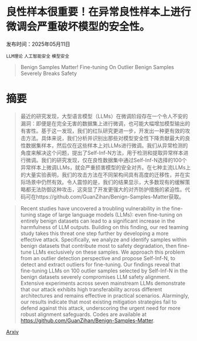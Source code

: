 # 良性样本很重要！在异常良性样本上进行微调会严重破坏模型的安全性。

发布时间：2025年05月11日

`LLM理论` `人工智能安全` `模型安全`

> Benign Samples Matter! Fine-tuning On Outlier Benign Samples Severely Breaks Safety

# 摘要

> 最近的研究发现，大型语言模型（LLMs）在微调阶段存在一个令人不安的漏洞：即便是在完全无害的数据集上进行微调，也可能大幅增加模型输出的有害性。基于这一发现，我们的红队研究更进一步，开发出一种更有效的攻击方法。具体来说，我们分析并识别出那些对模型安全性下降贡献最大的良性数据集样本，然后仅在这些样本上对LLMs进行微调。我们从异常检测的角度来解决这个问题，提出了Self-Inf-N方法，用于检测和提取异常样本进行微调。我们的研究发现，仅在良性数据集中通过Self-Inf-N选择的100个异常样本上微调LLMs，就会严重损害模型的安全对齐。在七种主流LLMs上的大量实验表明，我们的攻击方法在不同架构间具有高度的迁移性，并在实际场景中仍然有效。令人震惊的是，我们的结果显示，大多数现有的缓解策略都无法防御这种攻击，这突显了开发更强大的对齐防护措施的紧迫性。代码可在https://github.com/GuanZihan/Benign-Samples-Matter获取。

> Recent studies have uncovered a troubling vulnerability in the fine-tuning stage of large language models (LLMs): even fine-tuning on entirely benign datasets can lead to a significant increase in the harmfulness of LLM outputs. Building on this finding, our red teaming study takes this threat one step further by developing a more effective attack. Specifically, we analyze and identify samples within benign datasets that contribute most to safety degradation, then fine-tune LLMs exclusively on these samples. We approach this problem from an outlier detection perspective and propose Self-Inf-N, to detect and extract outliers for fine-tuning. Our findings reveal that fine-tuning LLMs on 100 outlier samples selected by Self-Inf-N in the benign datasets severely compromises LLM safety alignment. Extensive experiments across seven mainstream LLMs demonstrate that our attack exhibits high transferability across different architectures and remains effective in practical scenarios. Alarmingly, our results indicate that most existing mitigation strategies fail to defend against this attack, underscoring the urgent need for more robust alignment safeguards. Codes are available at https://github.com/GuanZihan/Benign-Samples-Matter.

[Arxiv](https://arxiv.org/abs/2505.06843)